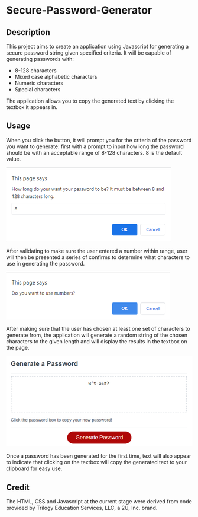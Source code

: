 # Secure-Password-Generator
## Description
This project aims to create an application using Javascript for generating a secure password string given specified criteria. It will be capable of generating passwords with:
- 8-128 characters
- Mixed case alphabetic characters
- Numeric characters
- Special characters

The application allows you to copy the generated text by clicking the textbox it appears in.

## Usage
When you click the button, it will prompt you for the criteria of the password you want to generate: first with a prompt to input how long the password should be with an acceptable range of 8-128 characters. 8 is the default value.

![length-input-example](assets/lengthExample.png)

After validating to make sure the user entered a number within range, user will then be presented a series of confirms to determine what characters to use in generating the password.

![character-confirm-example](assets/characterConfirm.png)

After making sure that the user has chosen at least one set of characters to generate from, the application will generate a random string of the chosen characters to the given length and will display the results in the textbox on the page.

![generated-example](assets/passwordExample.png)

Once a password has been generated for the first time, text will also appear to indicate that clicking on the textbox will copy the generated text to your clipboard for easy use.

## Credit
The HTML, CSS and Javascript at the current stage were derived from code provided by Trilogy Education Services, LLC, a 2U, Inc. brand.